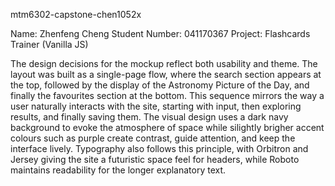 mtm6302-capstone-chen1052x

Name: Zhenfeng Cheng
Student Number: 041170367
Project: Flashcards Trainer (Vanilla JS)


The design decisions for the mockup reflect both usability and theme. 
The layout was built as a single-page flow, where the search section appears at the top, followed by the display of the Astronomy Picture of the Day, and finally the favourites section at the bottom. 
This sequence mirrors the way a user naturally interacts with the site, starting with input, then exploring results, and finally saving them. The visual design uses a dark navy background to evoke the atmosphere of space while silightly brigher accent colours such as purple create contrast, guide attention, and keep the interface lively. 
Typography also follows this principle, with Orbitron and Jersey giving the site a futuristic space feel for headers, while Roboto maintains readability for the longer explanatory text.
